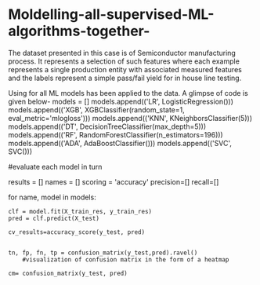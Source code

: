# Moldelling-all-supervised-ML-algorithms-together-
The dataset presented in this case is of Semiconductor manufacturing process. It represents a selection of such features where each example represents a single production entity with
associated measured features and the labels represent a simple pass/fail yield for in house line testing.

Using for all ML models has been applied to the data.
A glimpse of code is given below-
models = []
models.append(('LR', LogisticRegression()))
models.append(('XGB', XGBClassifier(random_state=1, eval_metric='mlogloss'))) 
models.append(('KNN', KNeighborsClassifier(5)))
models.append(('DT', DecisionTreeClassifier(max_depth=5)))
models.append(('RF', RandomForestClassifier(n_estimators=196)))
models.append(('ADA', AdaBoostClassifier()))
models.append(('SVC', SVC()))


#evaluate each model in turn

results = []
names = []
scoring = 'accuracy'
precision=[]
recall=[]

for name, model in models:
    
    clf = model.fit(X_train_res, y_train_res)
    pred = clf.predict(X_test)
    
    cv_results=accuracy_score(y_test, pred)


    tn, fp, fn, tp = confusion_matrix(y_test,pred).ravel()
        #visualization of confusion matrix in the form of a heatmap
        
    cm= confusion_matrix(y_test, pred)
